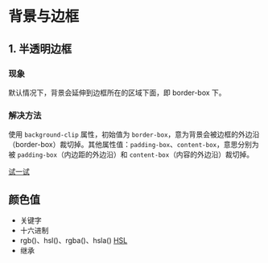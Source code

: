 # 背景与边框

## 1. 半透明边框

### 现象

默认情况下，背景会延伸到边框所在的区域下面，即 border-box 下。

### 解决方法

使用 `background-clip` 属性，初始值为 `border-box`，意为背景会被边框的外边沿（border-box）裁切掉。其他属性值：`padding-box`、`content-box`，意思分别为被 `padding-box`（内边距的外边沿）和 `content-box`（内容的外边沿）裁切掉。

[试一试](https://codepen.io/byodian/pen/wZYWMM)

## 颜色值

- 关键字
- 十六进制
- rgb()、hsl()、rgba()、hsla() [HSL](https://developer.mozilla.org/zh-CN/docs/Learn/CSS/Introduction_to_CSS/Values_and_units#HSL)
- 继承

